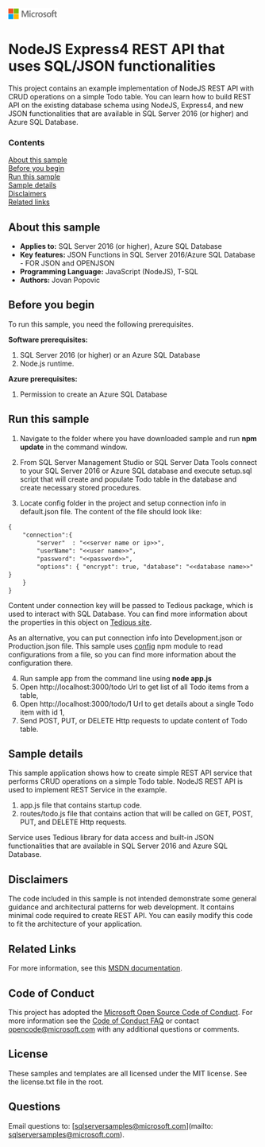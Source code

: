 ﻿![](./media/solutions-microsoft-logo-small.png)
# NodeJS Express4 REST API that uses SQL/JSON functionalities 

This project contains an example implementation of NodeJS REST API with CRUD operations on a simple Todo table. You can learn how to build REST API on the existing database schema using NodeJS, Express4, and new JSON functionalities that are available in SQL Server 2016 (or higher) and Azure SQL Database.

### Contents

[About this sample](#about-this-sample)<br/>
[Before you begin](#before-you-begin)<br/>
[Run this sample](#run-this-sample)<br/>
[Sample details](#sample-details)<br/>
[Disclaimers](#disclaimers)<br/>
[Related links](#related-links)<br/>

<a name=about-this-sample></a>

## About this sample

- **Applies to:** SQL Server 2016 (or higher), Azure SQL Database
- **Key features:** JSON Functions in SQL Server 2016/Azure SQL Database - FOR JSON and OPENJSON
- **Programming Language:** JavaScript (NodeJS), T-SQL
- **Authors:** Jovan Popovic

<a name=before-you-begin></a>

## Before you begin

To run this sample, you need the following prerequisites.

**Software prerequisites:**

1. SQL Server 2016 (or higher) or an Azure SQL Database
2. Node.js runtime.

**Azure prerequisites:**

1. Permission to create an Azure SQL Database

<a name=run-this-sample></a>

## Run this sample

1. Navigate to the folder where you have downloaded sample and run **npm update** in the command window.

2. From SQL Server Management Studio or SQL Server Data Tools connect to your SQL Server 2016 or Azure SQL database and
execute setup.sql script that will create and populate Todo table in the database and create necessary stored procedures.

3. Locate config folder in the project and setup connection info in default.json file. The content of the file should look like:
```
{
    "connection":{
        "server"  : "<<server name or ip>>",
        "userName": "<<user name>>",
        "password": "<<password>>",
        "options": { "encrypt": true, "database": "<<database name>>" }
    }
}
```
Content under connection key will be passed to Tedious package, which is used to
interact with SQL Database. You can find more information
about the properties in this object on [Tedious site](http://tediousjs.github.io/tedious/getting-started.html).

As an alternative, you can put connection info into Development.json or
Production.json file. This sample uses [config](https://www.npmjs.com/package/config)
npm module to read configurations from a file, so you can find more information about
the configuration there.

4. Run sample app from the command line using **node app.js**
 1. Open http://localhost:3000/todo Url to get list of all Todo items from a table,
 2. Open http://localhost:3000/todo/1 Url to get details about a single Todo item with id 1,
 2. Send POST, PUT, or DELETE Http requests to update content of Todo table.

<a name=sample-details></a>

## Sample details

This sample application shows how to create simple REST API service that performs CRUD operations on a simple Todo table.
NodeJS REST API is used to implement REST Service in the example.
1. app.js file that contains startup code.
3. routes/todo.js file that contains action that will be called on GET, POST, PUT, and DELETE Http requests.

Service uses Tedious library for data access and built-in JSON functionalities that are available in SQL Server 2016 and Azure SQL Database.

<a name=disclaimers></a>

## Disclaimers
The code included in this sample is not intended demonstrate some general guidance and architectural patterns for web development.
It contains minimal code required to create REST API.
You can easily modify this code to fit the architecture of your application.

<a name=related-links></a>

## Related Links

For more information, see this [MSDN documentation](https://msdn.microsoft.com/en-us/library/dn921897.aspx).

## Code of Conduct
This project has adopted the [Microsoft Open Source Code of Conduct](https://opensource.microsoft.com/codeofconduct/). For more information see the [Code of Conduct FAQ](https://opensource.microsoft.com/codeofconduct/faq/) or contact [opencode@microsoft.com](mailto:opencode@microsoft.com) with any additional questions or comments.

## License
These samples and templates are all licensed under the MIT license. See the license.txt file in the root.

## Questions
Email questions to: [sqlserversamples@microsoft.com](mailto: sqlserversamples@microsoft.com).